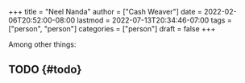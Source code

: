 +++
title = "Neel Nanda"
author = ["Cash Weaver"]
date = 2022-02-06T20:52:00-08:00
lastmod = 2022-07-13T20:34:46-07:00
tags = ["person", "person"]
categories = ["person"]
draft = false
+++

Among other things:


## TODO {#todo}

